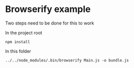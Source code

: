 # Browserify example

Two steps need to be done for this to work

In the project root

    npm install

In this folder

    ../../node_modules/.bin/browserify Main.js -o bundle.js
